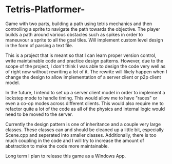 # Tetris-Platformer-
Game with two parts, building a path using tetris mechanics and then controlling a sprite to navigate the path towards the objective. 
The player builds a path around various obstacles such as spikes in order to maneuvour a sprite to all the goal tiles. Will implement custom level design in the form of parsing a text file. 

This is a project that is meant so that I can learn proper version control, write maintainable code and practice design patterns. However, due to the scope of the project, I don't think I was able to design the code very well as of right now without rewriting a lot of it. The rewrite will likely happen when I change the design to allow implementation of a server client or p2p client model.

In the future, I intend to set up a server client model in order to implement a lockstep mode to handle timing. This would allow me to have "races" or even a co-op modes across different clients. This would also require me to refactor quite a lot of the code as all of the physics and internal logic would need to be moved to the server.

Currently the design pattern is one of inheritance and a couple very large classes. These classes can and should be cleaned up a little bit, especially Scene.cpp and seperated into smaller classes. Additionally, there is too much coupling in the code and I will try to increase the amount of abstraction to make the code more maintainable.

Long term I plan to release this game as a Windows App.
